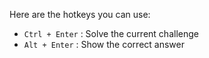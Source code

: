 ﻿Here are the hotkeys you can use:

- `Ctrl + Enter` : Solve the current challenge
- `Alt + Enter` : Show the correct answer